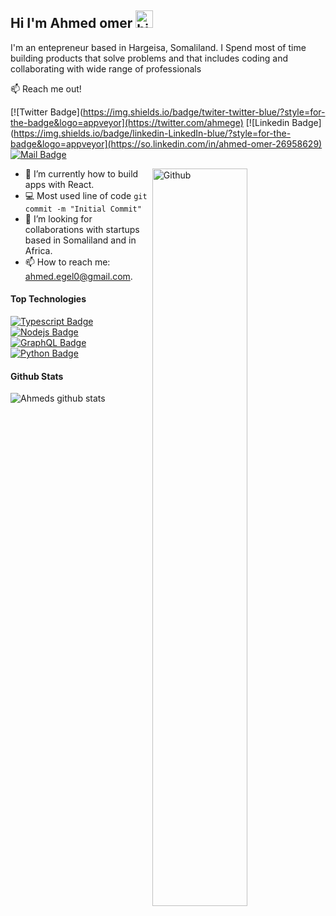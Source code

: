 ## Hi I'm Ahmed omer <img src="https://user-images.githubusercontent.com/1303154/88677602-1635ba80-d120-11ea-84d8-d263ba5fc3c0.gif" width="28px" alt="hi">

I'm an entepreneur based in Hargeisa, Somaliland. I Spend most of time building products that solve problems and that includes coding and collaborating with wide range of professionals 

:mailbox: Reach me out!

[![Twitter Badge](https://img.shields.io/badge/twiter-twitter-blue/?style=for-the-badge&logo=appveyor](https://twitter.com/ahmege) [![Linkedin Badge](https://img.shields.io/badge/linkedin-LinkedIn-blue/?style=for-the-badge&logo=appveyor](https://so.linkedin.com/in/ahmed-omer-26958629) [![Mail Badge](https://img.shields.io/badge/Mail-Mail-blue/?style=for-the-badge&logo=appveyor)](mailto:ahmed.ege0@gmail.com)

<img width="55%" align="right" alt="Github" src="https://raw.githubusercontent.com/onimur/.github/master/.resources/git-header.svg" />
<!-- TODO: Add last video link -->

- 🔭 I’m currently how to build apps with React. 
- :computer: Most used line of code `git commit -m "Initial Commit"`
- 🤔 I’m looking for collaborations with startups based in Somaliland and in Africa.
- 📫 How to reach me: ahmed.egel0@gmail.com.

#### Top Technologies

<!-- TODO: Make technologies links takes you to repositories -->

[![Typescript Badge](https://img.shields.io/badge/-Typescript-007acc?style=for-the-badge&labelColor=black&logo=typescript&logoColor=007acc)](#) [![Nodejs Badge](https://img.shields.io/badge/-Nodejs-3C873A?style=for-the-badge&labelColor=black&logo=node.js&logoColor=3C873A)](#) [![GraphQL Badge](https://img.shields.io/badge/-GraphQl-e535ab?style=for-the-badge&labelColor=black&logo=graphql&logoColor=e535ab)](#) [![Python Badge](https://img.shields.io/badge/-Flutter-3F79AC?style=for-the-badge&labelColor=black&logo=flutter&logoColor=3F79AC)](#) 


#### Github Stats

![Ahmeds github stats](https://github-readme-stats.vercel.app/api?username=ahmege&count_private=true&theme=tokyonight&hide=contribs,prs)

